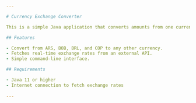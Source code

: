 ```yaml
---

# Currency Exchange Converter

This is a simple Java application that converts amounts from one currency to another using exchange rates fetched from an external API.

## Features

- Convert from ARS, BOB, BRL, and COP to any other currency.
- Fetches real-time exchange rates from an external API.
- Simple command-line interface.

## Requirements

- Java 11 or higher
- Internet connection to fetch exchange rates
  
---
```

